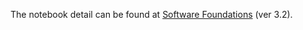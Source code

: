 The notebook detail can be found at [Software Foundations](http://www.cis.upenn.edu/~bcpierce/sf/current/index.html) (ver 3.2).
